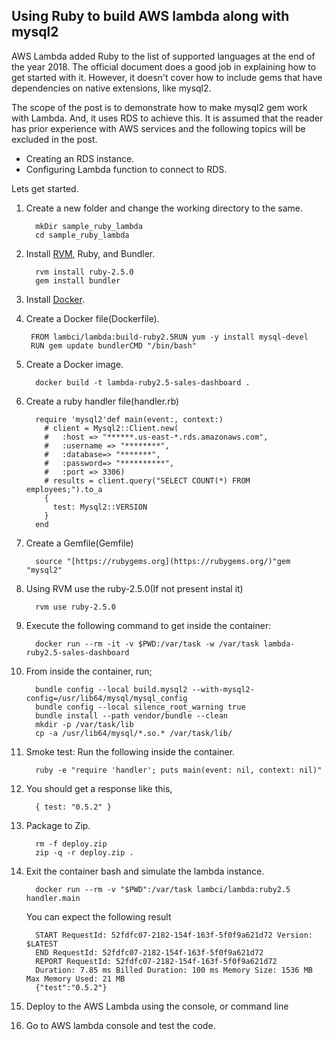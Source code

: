 
## Using Ruby to build AWS lambda along with mysql2

AWS Lambda added Ruby to the list of supported languages at the end of the year 2018. The official document does a good job in explaining how to get started with it. However, it doesn't cover how to include gems that have dependencies on native extensions, like mysql2.

The scope of the post is to demonstrate how to make mysql2 gem work with Lambda. And, it uses RDS to achieve this. It is assumed that the reader has prior experience with AWS services and the following topics will be excluded in the post.
* Creating an RDS instance.
* Configuring Lambda function to connect to RDS.

Lets get started.

1. Create a new folder and change the working directory to the same.
    ```
      mkDir sample_ruby_lambda
      cd sample_ruby_lambda
    ```
2. Install  [RVM](http://install/), Ruby, and Bundler.
    ```
      rvm install ruby-2.5.0
      gem install bundler
    ```

3. Install  [Docker](https://docs.docker.com/docker-for-mac/install/).

4. Create a Docker file(Dockerfile).
     ```
      FROM lambci/lambda:build-ruby2.5RUN yum -y install mysql-devel
      RUN gem update bundlerCMD "/bin/bash"
     ```
5. Create a Docker image.
    ```
      docker build -t lambda-ruby2.5-sales-dashboard .
    ```
6. Create a ruby handler file(handler.rb)
    ```
      require 'mysql2'def main(event:, context:)
        # client = Mysql2::Client.new(
        #   :host => "******.us-east-*.rds.amazonaws.com",
        #   :username => "********",
        #   :database=> "*******",
        #   :password=> "**********",
        #   :port => 3306)
        # results = client.query("SELECT COUNT(*) FROM employees;").to_a
        {
          test: Mysql2::VERSION
        }
      end
    ```
7. Create a Gemfile(Gemfile)
    ```
      source "[https://rubygems.org](https://rubygems.org/)"gem "mysql2"
    ```
8. Using RVM use the ruby-2.5.0(If not present instal it)
    ```
      rvm use ruby-2.5.0
    ```
9. Execute the following command to get inside the container:
    ```
      docker run --rm -it -v $PWD:/var/task -w /var/task lambda-ruby2.5-sales-dashboard
    ```
10. From inside the container, run;
    ```
      bundle config --local build.mysql2 --with-mysql2-config=/usr/lib64/mysql/mysql_config
      bundle config --local silence_root_warning true
      bundle install --path vendor/bundle --clean
      mkdir -p /var/task/lib
      cp -a /usr/lib64/mysql/*.so.* /var/task/lib/
    ```
11. Smoke test: Run the following inside the container.
    ```
      ruby -e "require 'handler'; puts main(event: nil, context: nil)"
    ```
12. You should get a response like this,
    ```
      { test: "0.5.2" }
    ```
13. Package to Zip.
    ```
      rm -f deploy.zip
      zip -q -r deploy.zip .
    ```
14. Exit the container bash and simulate the lambda instance.
    ```
      docker run --rm -v "$PWD":/var/task lambci/lambda:ruby2.5 handler.main
    ```
    You can expect the following result
    ```
      START RequestId: 52fdfc07-2182-154f-163f-5f0f9a621d72 Version: $LATEST
      END RequestId: 52fdfc07-2182-154f-163f-5f0f9a621d72
      REPORT RequestId: 52fdfc07-2182-154f-163f-5f0f9a621d72
      Duration: 7.85 ms Billed Duration: 100 ms Memory Size: 1536 MB Max Memory Used: 21 MB
      {"test":"0.5.2"}
    ```

15. Deploy to the AWS Lambda using the console, or command line
16. Go to AWS lambda console and test the code.
